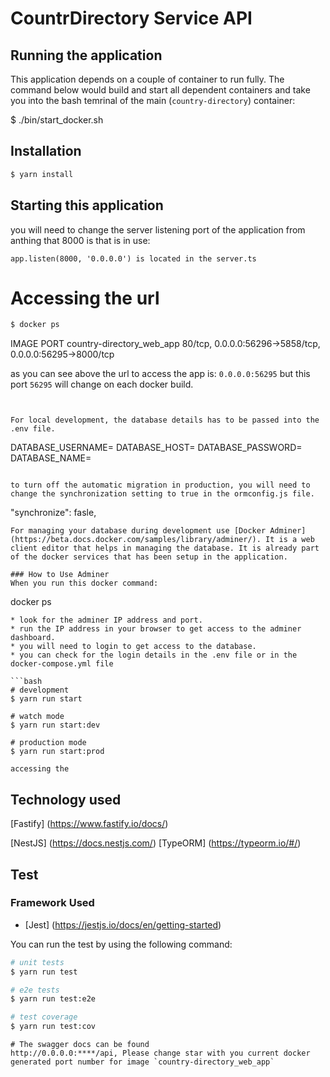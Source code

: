 # CountrDirectory Service API

## Running the application
This application depends on a couple of container to run fully. The command below would build and start all dependent containers and take you into the bash temrinal of the main (`country-directory`) container:

$ ./bin/start_docker.sh

## Installation

```bash
$ yarn install
```

## Starting this application
you will need to change the server listening port of the application from anthing that 8000 is that is in use:
```
app.listen(8000, '0.0.0.0') is located in the server.ts

```
# Accessing the url
```bash
$ docker ps 
```
IMAGE                       PORT
country-directory_web_app   80/tcp, 0.0.0.0:56296->5858/tcp, 0.0.0.0:56295->8000/tcp

as you can see above the url to access the app is: `0.0.0.0:56295` but this port `56295` will change on each docker build. 
```


For local development, the database details has to be passed into the .env file.

```
DATABASE_USERNAME=
DATABASE_HOST=
DATABASE_PASSWORD=
DATABASE_NAME=
```

to turn off the automatic migration in production, you will need to change the synchronization setting to true in the ormconfig.js file.
```
"synchronize": fasle,
```
For managing your database during development use [Docker Adminer](https://beta.docs.docker.com/samples/library/adminer/). It is a web client editor that helps in managing the database. It is already part of the docker services that has been setup in the application.

### How to Use Adminer
When you run this docker command:

```
docker ps
```
* look for the adminer IP address and port.
* run the IP address in your browser to get access to the adminer dashboard.
* you will need to login to get access to the database.
* you can check for the login details in the .env file or in the docker-compose.yml file

```bash
# development
$ yarn run start

# watch mode
$ yarn run start:dev

# production mode
$ yarn run start:prod
```
```
accessing the 
```
## Technology used
[Fastify] (https://www.fastify.io/docs/)

[NestJS] (https://docs.nestjs.com/)
[TypeORM] (https://typeorm.io/#/)

## Test

### Framework Used
* [Jest] (https://jestjs.io/docs/en/getting-started)

You can run the test by using the following command:

```bash
# unit tests
$ yarn run test

# e2e tests
$ yarn run test:e2e

# test coverage
$ yarn run test:cov
```

```
# The swagger docs can be found 
http://0.0.0.0:****/api, Please change star with you current docker generated port number for image `country-directory_web_app` 

```
